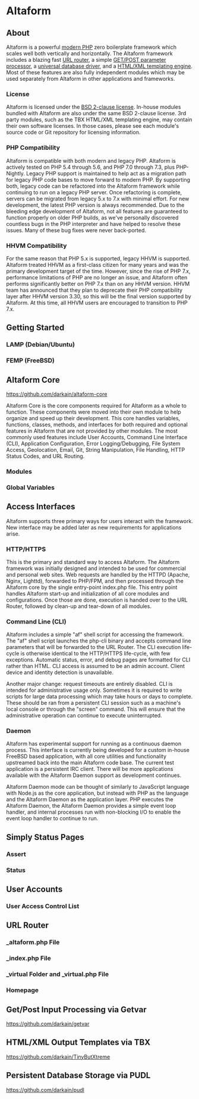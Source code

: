 # Altaform

## About

Altaform is a powerful [modern PHP](#php-compatibility) zero boilerplate
framework which scales well both vertically and horizontally.
The Altaform framework includes
a blazing fast [URL router](#url-router),
a simple [GET/POST parameter processor](#getpost-input-processing-via-getvar),
a [universal database driver](#persistent-database-storage-via-pudl),
and a [HTML/XML templating engine](#htmlxml-output-templates-via-tbx).
Most of these features are also fully independent modules which may be used
separately from Altaform in other applications and frameworks.

### License

Altaform is licensed under the [BSD 2-clause license](LICENSE). In-house modules
bundled with Altaform are also under the same BSD 2-clause license. 3rd party
modules, such as the TBX HTML/XML templating engine, may contain their own
software licenses. In those cases, please see each module's source code or Git
repository for licensing information.

### PHP Compatibility

Altaform is compatible with both modern and legacy PHP. Altaform is actively
tested on PHP 5.4 through 5.6, and PHP 7.0 through 7.3, plus PHP-Nightly.
Legacy PHP support is maintained to help act as a migration path for legacy PHP
code bases to move forward to modern PHP. By supporting both, legacy code can
be refactored into the Altaform framework while continuing to run on a legacy
PHP server. Once refactoring is complete, servers can be migrated from legacy
5.x to 7.x with minimal effort. For new development, the latest PHP version is
always recommended. Due to the bleeding edge development of Altaform, not all
features are guaranteed to function properly on older PHP builds, as we've
personally discovered countless bugs in the PHP interpreter and have helped to
resolve these issues. Many of these bug fixes were never back-ported.

### HHVM Compatibility

For the same reason that PHP 5.x is supported, legacy HHVM is supported.
Altaform treated HHVM as a first-class citizen for many years and was the
primary development target of the time. However, since the rise of PHP 7.x,
performance limitations of PHP are no longer an issue, and Altaform often
performs significantly better on PHP 7.x than on any HHVM version. HHVM team
has announced that they plan to deprecate their PHP compatibility layer after
HHVM version 3.30, so this will be the final version supported by Altaform.
At this time, all HHVM users are encouraged to transition to PHP 7.x.

## Getting Started

### LAMP (Debian/Ubuntu)

### FEMP (FreeBSD)

## Altaform Core
https://github.com/darkain/altaform-core

Altaform Core is the core components required for Altaform as a whole to
function. These components were moved into their own module to help organize
and speed up their development. This core handles variables, functions,
classes, methods, and interfaces for both required and optional features in
Altaform that are not provided by other modules. The most commonly used features
include User Accounts, Command Line Interface (CLI), Application Configuration,
Error Logging/Debugging, File System Access, Geolocation, Email, Git, String
Manipulation, File Handling, HTTP Status Codes, and URL Routing.

### Modules

### Global Variables

## Access Interfaces

Altaform supports three primary ways for users interact with the framework. New
interface may be added later as new requirements for applications arise.

### HTTP/HTTPS

This is the primary and standard way to access Altaform. The Altaform framework
was initially designed and intended to be used for commercial and personal web
sites. Web requests are handled by the HTTPD (Apache, Nginx, Lighttd), forwarded
to PHP/FPM, and then processed through the Altaform core by the single
entry-point index.php file. This entry point handles Altaform start-up and
initialization of all core modules and configurations. Once those are done,
execution is handed over to the URL Router, followed by clean-up and tear-down
of all modules.

### Command Line (CLI)

Altaform includes a simple "af" shell script for accessing the framework.
The "af" shell script launches the php-cli binary and accepts command line
parameters that will be forwarded to the URL Router. The CLI execution
life-cycle is otherwise identical to the HTTP/HTTPS life-cycle, with few
exceptions. Automatic status, error, and debug pages are formatted for CLI
rather than HTML. CLI access is assumed to be an admin account. Client device
and identity detection is unavailable.

Another major change: request timeouts are entirely disabled. CLI is intended
for administrative usage only. Sometimes it is required to write scripts for
large data processing which may take hours or days to complete. These should be
ran from a persistent CLI session such as a machine's local console or through
the "screen" command. This will ensure that the administrative operation can
continue to execute uninterrupted.

### Daemon

Altaform has experimental support for running as a continuous daemon process.
This interface is currently being developed for a custom in-house FreeBSD based
application, with all core utilities and functionality upstreamed back into the
main Altaform code base. The current test application is a persistent IRC
client. There will be more applications available with the Altaform Daemon
support as development continues.

Altaform Daemon mode can be thought of similarly to JavaScript language with
Node.js as the core application, but instead with PHP as the language and
the Altaform Daemon as the application layer. PHP executes the Altaform Daemon,
the Altaform Daemon provides a simple event loop handler, and internal processes
run with non-blocking I/O to enable the event loop handler to continue to run.

## Simply Status Pages

### Assert

### Status

## User Accounts

### User Access Control List

## URL Router

### \_altaform.php File

### \_index.php File

### \_virtual Folder and \_virtual.php File

### Homepage

## Get/Post Input Processing via Getvar
https://github.com/darkain/getvar

## HTML/XML Output Templates via TBX
https://github.com/darkain/TinyButXtreme

## Persistent Database Storage via PUDL
https://github.com/darkain/pudl
